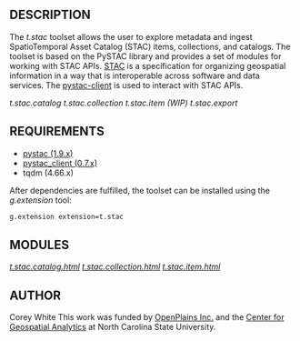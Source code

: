 ## DESCRIPTION

The *t.stac* toolset allows the user to explore metadata and ingest
SpatioTemporal Asset Catalog (STAC) items, collections, and catalogs.
The toolset is based on the PySTAC library and provides a set of modules
for working with STAC APIs. [STAC](https://stacspec.org/) is a
specification for organizing geospatial information in a way that is
interoperable across software and data services. The
[pystac-client](https://github.com/stac-utils/pystac-client) is used to
interact with STAC APIs.

*t.stac.catalog* *t.stac.collection* *t.stac.item* *(WIP) t.stac.export*

## REQUIREMENTS

  - [pystac
    (1.9.x)](https://pystac.readthedocs.io/en/stable/installation.html)
  - [pystac\_client
    (0.7.x)](https://pystac-client.readthedocs.io/en/stable/)
  - [](https://pypi.org/project/tqdm/)tqdm (4.66.x)

After dependencies are fulfilled, the toolset can be installed using the
*g.extension* tool:

```sh
g.extension extension=t.stac
```

## MODULES

*[t.stac.catalog.html](t.stac.catalog)
[t.stac.collection.html](t.stac.collection.md)
[t.stac.item.html](t.stac.item.md)*

## AUTHOR

Corey White This work was funded by [OpenPlains
Inc.](https://openplains.com/) and the [Center for Geospatial
Analytics](https://cnr.ncsu.edu/geospatial/) at North Carolina State
University.
